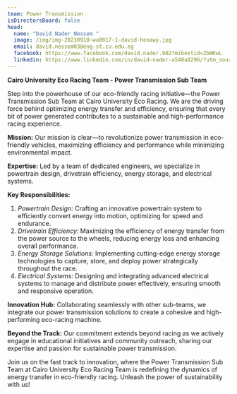 ```yaml
---
team: Power Transmission
isDirectorsBoard: false
head:
  name: "David Nader Nessem "
  image: /img/img-20230910-wa0017-1-david-henawy.jpg
  email: david.nessem03@eng-st.cu.edu.eg
  facebook: https://www.facebook.com/david.nader.902?mibextid=ZbWKwL
  linkedin: https://www.linkedin.com/in/david-nader-a540a8296/?utm_source=share&utm_campaign=share_via&utm_content=profile&utm_medium=android_app
---
```

**Cairo University Eco Racing Team - Power Transmission Sub Team**

Step into the powerhouse of our eco-friendly racing initiative—the Power Transmission Sub Team at Cairo University Eco Racing. We are the driving force behind optimizing energy transfer and efficiency, ensuring that every bit of power generated contributes to a sustainable and high-performance racing experience.

**Mission:**
Our mission is clear—to revolutionize power transmission in eco-friendly vehicles, maximizing efficiency and performance while minimizing environmental impact.

**Expertise:**
Led by a team of dedicated engineers, we specialize in powertrain design, drivetrain efficiency, energy storage, and electrical systems.

**Key Responsibilities:**

1. *Powertrain Design:* Crafting an innovative powertrain system to efficiently convert energy into motion, optimizing for speed and endurance.
2. *Drivetrain Efficiency:* Maximizing the efficiency of energy transfer from the power source to the wheels, reducing energy loss and enhancing overall performance.
3. *Energy Storage Solutions:* Implementing cutting-edge energy storage technologies to capture, store, and deploy power strategically throughout the race.
4. *Electrical Systems:* Designing and integrating advanced electrical systems to manage and distribute power effectively, ensuring smooth and responsive operation.

**Innovation Hub:**
Collaborating seamlessly with other sub-teams, we integrate our power transmission solutions to create a cohesive and high-performing eco-racing machine.

**Beyond the Track:**
Our commitment extends beyond racing as we actively engage in educational initiatives and community outreach, sharing our expertise and passion for sustainable power transmission.

Join us on the fast track to innovation, where the Power Transmission Sub Team at Cairo University Eco Racing Team is redefining the dynamics of energy transfer in eco-friendly racing. Unleash the power of sustainability with us!